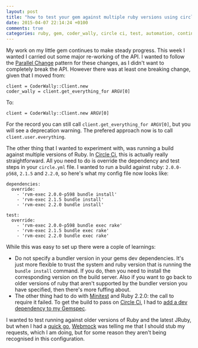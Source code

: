 ```yaml
---
layout: post
title: "how to test your gem against multiple ruby versions using circle ci"
date: 2015-04-07 22:14:24 +0100
comments: true
categories: ruby, gem, coder_wally, circle ci, test, automation, continuous delivery
---
```

My work on my little gem continues to make steady progress. This week I wanted I carried out some major re-working of the API. I wanted to follow the [Parallel Change](http://www.tcias.co.uk/blog/2014/07/20/design-pattern-parallel-change/) pattern for these changes, as I didn't want to completely break the API. However there was at least one breaking change, given that I moved from:

    client = CoderWally::Client.new
    coder_wally = client.get_everything_for ARGV[0]

To:

    client = CoderWally::Client.new ARGV[0]

For the record you can still call `client.get_everything_for ARGV[0]`, but you will see a deprecation warning. The prefered approach now is to call `client.user.everything`.

The other thing that I wanted to experiment with, was running a build against multiple versions of Ruby. In [Circle Ci](https://circleci.com/), this is actually really straightforward. All you need to do is override the dependency and test steps in your `circle.yml` file. I wanted to run a build against ruby: `2.0.0-p568`, `2.1.5` and `2.2.0`, so here's what my config file now looks like:

    dependencies:
      override:
        - 'rvm-exec 2.0.0-p598 bundle install'
        - 'rvm-exec 2.1.5 bundle install'
        - 'rvm-exec 2.2.0 bundle install'
      
    test:
      override:
        - 'rvm-exec 2.0.0-p598 bundle exec rake'
        - 'rvm-exec 2.1.5 bundle exec rake'
        - 'rvm-exec 2.2.0 bundle exec rake'

While this was easy to set up there were a cople of learnings:

* Do not specify a bundler version in your gems dev dependencies. It's just more flexible to trust the system and ruby version that is running the `bundle install` command. If you do, then you need to install the corresponding version on the build server. Also if you want to go back to older versions of ruby that aren't supported by the bundler version you have specified, then there's more fuffing about.
* The other thing had to do with [Minitest](https://github.com/seattlerb/minitest) and Ruby 2.2.0: the call to require it failed. To get the build to pass on [Circle Ci](https://circleci.com/), I had to [add a dev dependency to my Gemspec](https://github.com/gregstewart/coder_wally/blob/master/coder_wally.gemspec).

I wanted to test running against older versions of Ruby and the latest JRuby, but when I had a [quick go](https://circleci.com/gh/gregstewart/coder_wally/35), [Webmock](https://github.com/bblimke/webmock) was telling me that I should stub my requests, which I am doing, but for some reason they aren't being recognised in this configuration. 

 

